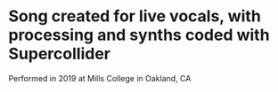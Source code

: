 # Song created for live vocals, with processing and synths coded with Supercollider

Performed in 2019 at Mills College in Oakland, CA
